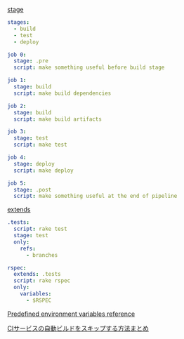 [stage](https://gitlab-docs.creationline.com/ee/ci/yaml/#stage)

```yml
stages:
  - build
  - test
  - deploy

job 0:
  stage: .pre
  script: make something useful before build stage

job 1:
  stage: build
  script: make build dependencies

job 2:
  stage: build
  script: make build artifacts

job 3:
  stage: test
  script: make test

job 4:
  stage: deploy
  script: make deploy

job 5:
  stage: .post
  script: make something useful at the end of pipeline
```

[extends](https://gitlab-docs.creationline.com/ee/ci/yaml/#extends)

```yml
.tests:
  script: rake test
  stage: test
  only:
    refs:
      - branches

rspec:
  extends: .tests
  script: rake rspec
  only:
    variables:
      - $RSPEC
```

[Predefined environment variables reference](https://gitlab-docs.creationline.com/ee/ci/variables/predefined_variables.html)

[CIサービスの自動ビルドをスキップする方法まとめ](https://qiita.com/vmmhypervisor/items/f10c77a375c2a663b300)

